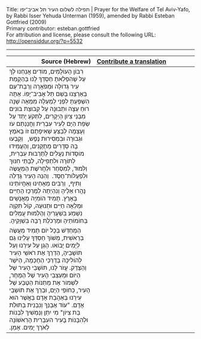 <html>
<head></head>
<body>
Title: תפילה לשלום העיר תל אביב־יפו | Prayer for the Welfare of Tel Aviv-Yafo, by Rabbi Isser Yehuda Unterman (1959), amended by Rabbi Esteban Gottfried (2009)<br />
Primary contributor: esteban.gottfried<br />
For attribution and license, please consult the following URL: <a href="http://opensiddur.org/?p=5532">http://opensiddur.org/?p=5532</a>
<p />
<hr />

<table style="margin-left: auto;margin-right: auto;" class="draggable">
<thead><tr><th id="x" style="text-align: right;">Source (Hebrew)</th><th style="text-align: left;"><a href="https://opensiddur.org/contributing/upload/">Contribute a translation</a></th></tr></thead>
<tbody>
<tr><td style="vertical-align:top;">
<div class="liturgy" lang="he">
רִבּוֹן הָעוֹלָמִים, 
מוֹדִים אֲנַחְנוּ לְךָ עַל שֶׁהִפְלֵאתָ חַסְדֵךָ לָנוּ 
בְּהַקָמַת עִיר גְּדוֹלָה וּמְפֹאָרָה 
וְרַבַּת־עַם בְּאַרְצֵנוּ בְּשֵׁם תֵּל אָבִיב־יָפוֹ. 
אַתָּה הִשְׁפַּעְתָּ לִפְנֵי לְמַעְלָה מִמֵאָה שָׁנָה 
רוּחַ עֵצָה וּתְבוּנָה 
עַל קְבוּצַת בּונִים מִבְּנֵי צִיוֹן הַיְקָרִים, 
לִתְקֹעַ יָתֵד עַל שְׂפַת הַיָּם לְעִיר עִבְרִית 
וְחֲנַנְתַּם עֹז וְעָצְמָה לְבַצֵּעַ שְׁאִיפָתָם זוֹ 
בְּאֹמֶץ וּגְבוּרָה וּבִמְסִירוּת נֶפֶש,  
וְקַבְעוּ בָהּ סְדָרִים מְתֻקָּנִים, 
וְהֶעֱמִידוּ מוֹסָדוֹת נַעֲלִים 
לַתַרְבּוּת עִבְרִית, 
לְתּוֹרָה וּלִתְפִילָה, 
לְבָתֵי חִנּוּךְ וְלִמוּד, 
לְמִסְחַר וּלְחֲרשֶׁת הַמַּעֲשֶׂה וּלִפְעֻלּוֹת־חֶסֶד. 
וְהִנֵה הָעִיר גָּדְלַה וַתִיף,  
וְרַבִּים מֵאָחֵינוּ וְאַחֲיוֹתֵינוּ נָהֲרוּ אֵלֶיהָ 
וְנִהְיְתָה לְמֶרְכָּז הַחַיִּים בָּאָרֶץ. 
תָּמִיד הוֹמִיָּה מֵאֲנָשִׁים וּמְלֵאָה חַיִּים וּתְנוּעָה, 
קוֹל תִּקְוָה נִשְׁמַע בִּשְׁעָרֵיהָ 
וְהַלְמוּת עֲמֵלִים בְּחוֹמוֹתֵיהָ 
וּמַרְכֹּלֶת רָבָּה בִּשְׁוָקֵיהָ.‏
</span></div></td>
 
<td style="vertical-align:top;" width="53%">
<div class="english" lang="en">

</div></td></tr>


<tr><td style="vertical-align:top;" width="46%"><div class="liturgy" lang="he">
הַמְּחַדֵּשׁ בְּכָל יוֹם תָּמִיד מַעֲשֶׂה בְּרֵאשִׁית, 
מְשׁוֹךְ חַסְדֵּךָ עָלֵינוּ גַּם לְיָמִים יָבוֹאוּ. 
הָגֵן עַל עִירֵנוּ וְעַל תּוֹשָׁבֵיהָ, 
הַדְרֵךְ אֶת רֹאשֵׁי הָעִיר לְהוֹלִיכָהּ 
בְּדַרְכֵי הַחָכְמָה, 
הַיֹּשֶׁר וְהַצֶּדֶק. 
עֲזֹר לָנוּ, 
תּוֹשָׁבֵי הָעִיר שֶׁל הַיּוֹם 
וּמְעַצְבֵי הָעִיר שֶׁל הַמָּחָר, 
לִשְׁמוֹר אֶת מַתְנוֹת הַטֶּבַע שֶׁל הָעִיר, 
כְּחוֹפֵי הַיָּם, 
וּבַרֵךְ אֶת תּוֹשְבֵי עִירֵנוּ 
בְּאַהֲבַת אָדָם בַּאֲשֶׁר הוּא אָדָם. 
"עוֹד אֶבְנֵךְ וְנִבְנֵית בְּתוּלַת בַּת צִיוֹן"  
מִי יִתֵן וְנַמְשִׁיךְ לִבְנוֹת וּלְהִבָּנוֹת 
בָּעִיר העִבְרִית הָרִאשׁוֹנָה לְאֹרֶךְ יָמִים. 
אָמֵן.‏
</span></div></td>
 
<td style="vertical-align:top;" width="53%">
<div class="english" lang="en">

</div></td></tr>
</tbody></table>
</body>
</html>